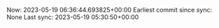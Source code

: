 Now: 2023-05-19 06:36:44.693825+00:00 Earliest commit since sync: None Last sync: 2023-05-19 05:30:50+00:00
